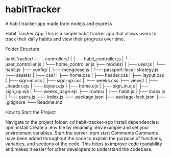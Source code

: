 # habitTracker
A habit tracker app made form nodejs and express

Habit Tracker App
This is a simple habit tracker app that allows users to track their daily habits and view their progress over time.

Folder Structure

habitTracker/
  ├── controllers/
  |   ├── habit_controller.js
  |   └── user_controller.js
  |   └── home_controller.js
  ├── models/
  |   ├── user.js
  |   └── habit.js
  ├── config/
  |   ├── mongoose.js
  |   └── passport-local-strategy.js
  ├── assets/
  |   ├── css/
  |       ├── home.css
  |       ├── header.css
  |       ├── layout.css
  |       ├── sign-in.css
  |       ├── sign-up.css
  |       └── weeks.css
  ├── views/
  |   ├── _header.ejs
  |   ├── layout.ejs
  |   ├── home.ejs
  |   ├── sign_in.ejs
  |   ├── sign_up.ejs
  |   └── weeks_page.ejs
  ├── routes/
  |   ├── habit.js
  |   ├── index.js
  |   └── users.js
  ├── index.js
  ├── package.json
  ├── package-lock.json
  ├── .gitignore
  └── Readme.md





  
How to Start the Project

Navigate to the project folder: cd habit-tracker-app
Install dependencies: npm install
Create a .env file by renaming .env.example and set your environment variables.
Start the server: npm start
Comments
Comments have been added throughout the code to explain the purpose of functions, variables, and sections of the code. This helps to improve code readability and makes it easier for other developers to understand the codebase.

